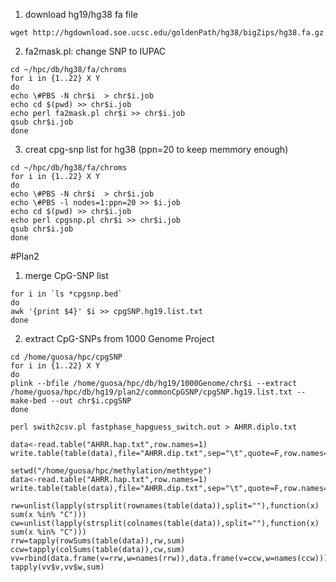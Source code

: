 1. download hg19/hg38 fa file
```
wget http://hgdownload.soe.ucsc.edu/goldenPath/hg38/bigZips/hg38.fa.gz
```

2. fa2mask.pl: change SNP to IUPAC
```
cd ~/hpc/db/hg38/fa/chroms
for i in {1..22} X Y
do
echo \#PBS -N chr$i  > chr$i.job
echo cd $(pwd) >> chr$i.job
echo perl fa2mask.pl chr$i >> chr$i.job
qsub chr$i.job
done
```
3. creat cpg-snp list for hg38 (ppn=20 to keep memmory enough)
```
cd ~/hpc/db/hg38/fa/chroms
for i in {1..22} X Y
do
echo \#PBS -N chr$i  > chr$i.job
echo \#PBS -l nodes=1:ppn=20 >> $i.job
echo cd $(pwd) >> chr$i.job
echo perl cpgsnp.pl chr$i >> chr$i.job
qsub chr$i.job
done
```

#Plan2
1. merge CpG-SNP list
```
for i in `ls *cpgsnp.bed`
do
awk '{print $4}' $i >> cpgSNP.hg19.list.txt
done
```
2. extract CpG-SNPs from 1000 Genome Project
```
cd /home/guosa/hpc/cpgSNP
for i in {1..22} X Y
do
plink --bfile /home/guosa/hpc/db/hg19/1000Genome/chr$i --extract /home/guosa/hpc/db/hg19/plan2/commonCpGSNP/cpgSNP.hg19.list.txt --make-bed --out chr$i.cpgSNP
done
```
```
perl swith2csv.pl fastphase_hapguess_switch.out > AHRR.diplo.txt
```
```
data<-read.table("AHRR.hap.txt",row.names=1)
write.table(table(data),file="AHRR.dip.txt",sep="\t",quote=F,row.names=T,col.names=NA)
```

```
setwd("/home/guosa/hpc/methylation/methtype")
data<-read.table("AHRR.hap.txt",row.names=1)
write.table(table(data),file="AHRR.dip.txt",sep="\t",quote=F,row.names=T,col.names=NA)

rw=unlist(lapply(strsplit(rownames(table(data)),split=""),function(x) sum(x %in% "C")))
cw=unlist(lapply(strsplit(colnames(table(data)),split=""),function(x) sum(x %in% "C")))
rrw=tapply(rowSums(table(data)),rw,sum)
ccw=tapply(colSums(table(data)),cw,sum)
vv=rbind(data.frame(v=rrw,w=names(rrw)),data.frame(v=ccw,w=names(ccw)))
tapply(vv$v,vv$w,sum)
```
